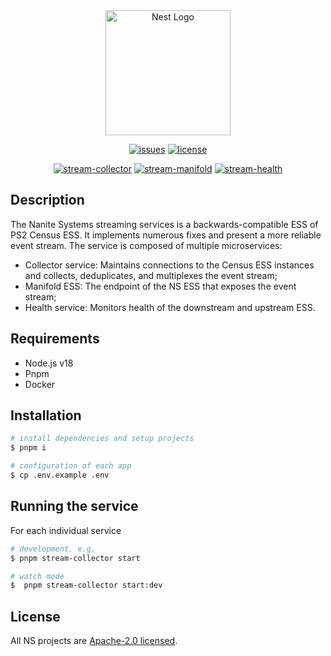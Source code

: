 <div align="center">
<a href="https://nanite-systems.net/" target="blank">
  <img src="https://nanite-systems.net/images/ns.colored.svg" width="200" alt="Nest Logo" />
</a>

[![issues](https://img.shields.io/github/issues/nanite-systems/stream)](https://github.com/nanite-systems/stream/issues)
[![license](https://img.shields.io/github/license/nanite-systems/stream)](https://github.com/nanite-systems/stream/blob/main/LICENSE)

[![stream-collector](https://img.shields.io/github/package-json/v/nanite-systems/stream?color=blue&filename=apps%2Fstream-collector%2Fpackage.json&label=collector)](https://github.com/nanite-systems/stream/tree/main/apps/stream-collector)
[![stream-manifold](https://img.shields.io/github/package-json/v/nanite-systems/stream?color=blue&filename=apps%2Fstream-manifold%2Fpackage.json&label=manifold)](https://github.com/nanite-systems/stream/tree/main/apps/stream-manifold)
[![stream-health](https://img.shields.io/github/package-json/v/nanite-systems/stream?color=blue&filename=apps%2Fstream-health%2Fpackage.json&label=health)](https://github.com/nanite-systems/stream/tree/main/apps/stream-health)


</div>

## Description

The Nanite Systems streaming services is a backwards-compatible ESS of PS2 Census ESS.
It implements numerous fixes and present a more reliable event stream.
The service is composed of multiple microservices:

- Collector service: Maintains connections to the Census ESS instances and collects, deduplicates, and multiplexes the event
  stream;
- Manifold ESS: The endpoint of the NS ESS that exposes the event stream;
- Health service: Monitors health of the downstream and upstream ESS.

## Requirements

- Node.js v18
- Pnpm
- Docker

## Installation

```bash
# install dependencies and setup projects
$ pnpm i

# configuration of each app
$ cp .env.example .env
```

## Running the service

For each individual service

```bash
# development, e.g.
$ pnpm stream-collector start

# watch mode
$  pnpm stream-collector start:dev
```

## License

All NS projects are [Apache-2.0 licensed](LICENSE).
